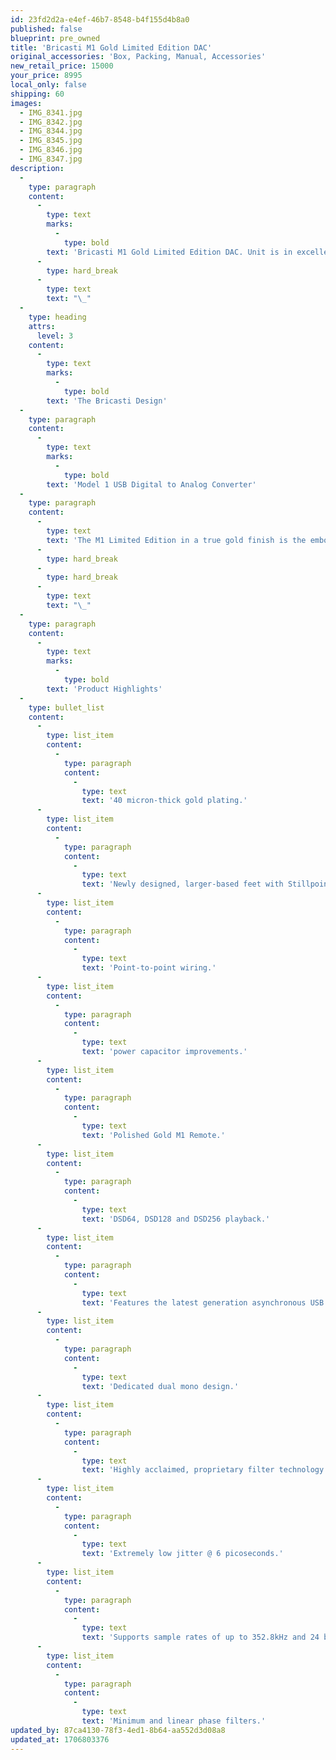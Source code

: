 ```yaml
---
id: 23fd2d2a-e4ef-46b7-8548-b4f155d4b8a0
published: false
blueprint: pre_owned
title: 'Bricasti M1 Gold Limited Edition DAC'
original_accessories: 'Box, Packing, Manual, Accessories'
new_retail_price: 15000
your_price: 8995
local_only: false
shipping: 60
images:
  - IMG_8341.jpg
  - IMG_8342.jpg
  - IMG_8344.jpg
  - IMG_8345.jpg
  - IMG_8346.jpg
  - IMG_8347.jpg
description:
  -
    type: paragraph
    content:
      -
        type: text
        marks:
          -
            type: bold
        text: 'Bricasti M1 Gold Limited Edition DAC. Unit is in excellent physical and functional condition with original box, packing and remote control. There are a few scuffs on the polished metal top panel that could likely be buffed out with some metal cleaner. Production was limited to 50 units, of which this unit is serial number 10. Unit sold as new for $15,000.00'
      -
        type: hard_break
      -
        type: text
        text: "\_"
  -
    type: heading
    attrs:
      level: 3
    content:
      -
        type: text
        marks:
          -
            type: bold
        text: 'The Bricasti Design'
  -
    type: paragraph
    content:
      -
        type: text
        marks:
          -
            type: bold
        text: 'Model 1 USB Digital to Analog Converter'
  -
    type: paragraph
    content:
      -
        type: text
        text: 'The M1 Limited Edition in a true gold finish is the embodiment of beauty and sonic excellence. First presented with great acclaim in 2015 at the RMAF, CAF, CAS and various of shows in Asian. Improved transparency is partly achieved through a number of enhancements including new larger feet design with Stillpoints isolation devices engineered inside and optimized for the M1. In addition to the standard features of the Classic M1, The Limited Gold Edition also has a unique sound due in part to the generous amount of gold that is plated on the chassis parts and feet. Further refinements include point-to-point wiring and newly selected power capacitors. Produced in limited quantity, with special packaging and serial number, the Gold M1 is truly limited and unique.'
      -
        type: hard_break
      -
        type: hard_break
      -
        type: text
        text: "\_"
  -
    type: paragraph
    content:
      -
        type: text
        marks:
          -
            type: bold
        text: 'Product Highlights'
  -
    type: bullet_list
    content:
      -
        type: list_item
        content:
          -
            type: paragraph
            content:
              -
                type: text
                text: '40 micron-thick gold plating.'
      -
        type: list_item
        content:
          -
            type: paragraph
            content:
              -
                type: text
                text: 'Newly designed, larger-based feet with Stillpoints for improved isolation.'
      -
        type: list_item
        content:
          -
            type: paragraph
            content:
              -
                type: text
                text: 'Point-to-point wiring.'
      -
        type: list_item
        content:
          -
            type: paragraph
            content:
              -
                type: text
                text: 'power capacitor improvements.'
      -
        type: list_item
        content:
          -
            type: paragraph
            content:
              -
                type: text
                text: 'Polished Gold M1 Remote.'
      -
        type: list_item
        content:
          -
            type: paragraph
            content:
              -
                type: text
                text: 'DSD64, DSD128 and DSD256 playback.'
      -
        type: list_item
        content:
          -
            type: paragraph
            content:
              -
                type: text
                text: 'Features the latest generation asynchronous USB interface.'
      -
        type: list_item
        content:
          -
            type: paragraph
            content:
              -
                type: text
                text: 'Dedicated dual mono design.'
      -
        type: list_item
        content:
          -
            type: paragraph
            content:
              -
                type: text
                text: 'Highly acclaimed, proprietary filter technology.'
      -
        type: list_item
        content:
          -
            type: paragraph
            content:
              -
                type: text
                text: 'Extremely low jitter @ 6 picoseconds.'
      -
        type: list_item
        content:
          -
            type: paragraph
            content:
              -
                type: text
                text: 'Supports sample rates of up to 352.8kHz and 24 bits.'
      -
        type: list_item
        content:
          -
            type: paragraph
            content:
              -
                type: text
                text: 'Minimum and linear phase filters.'
updated_by: 87ca4130-78f3-4ed1-8b64-aa552d3d08a8
updated_at: 1706803376
---
```

